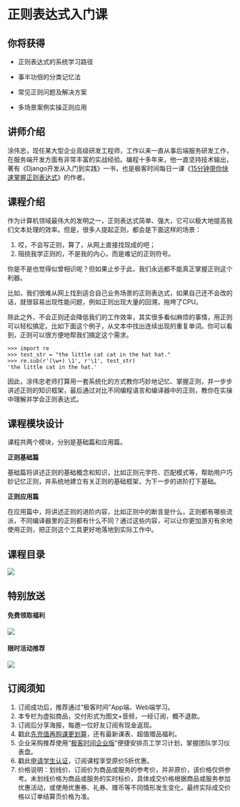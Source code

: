 # 正则表达式入门课

## 你将获得

*   正则表达式的系统学习路径
    
*   事半功倍的分类记忆法
    
*   常见正则问题及解决方案
    
*   多场景案例实操正则应用
    

  

## 讲师介绍

涂伟忠，现任某大型企业高级研发工程师，工作以来一直从事后端服务研发工作，在服务端开发方面有非常丰富的实战经验。编程十多年来，他一直坚持技术输出，著有《Django开发从入门到实践》一书，也是极客时间每日一课《[15分钟带你快速掌握正则表达式](https://time.geekbang.org/dailylesson/detail/100044029)》的作者。

  

## 课程介绍

作为计算机领域最伟大的发明之一，正则表达式简单、强大，它可以极大地提高我们文本处理的效率。但是，很多人提起正则，都会是下面这样的场景：

1.  哎，不会写正则，算了，从网上直接找现成的吧；
2.  阻挠我学正则的，不是我的内心，而是难记的正则符号。

你是不是也觉得似曾相识呢？但如果止步于此，我们永远都不能真正掌握正则这个利器。

比如，我们很难从网上找到适合自己业务场景的正则表达式，如果自己还不会改的话，就很容易出现性能问题，例如正则出现大量的回溯，拖垮了CPU。

除此之外，不会正则还会降低我们的工作效率，其实很多看似麻烦的事情，用正则可以轻松搞定。比如下面这个例子，从文本中找出连续出现的重复单词。你可以看到，正则可以很方便地帮我们搞定这个需求。

```
>>> import re
>>> test_str = "the little cat cat in the hat hat."
>>> re.sub(r'(\w+) \1', r'\1', test_str)
'the little cat in the hat.'

```

因此，涂伟忠老师打算用一套系统化的方式教你巧妙地记忆、掌握正则，并一步步讲述正则的知识框架，最后通过对比不同编程语言和编译器中的正则，教你在实操中理解并学会正则表达式。

## 课程模块设计

课程共两个模块，分别是基础篇和应用篇。

**正则基础篇**

基础篇将讲述正则的基础概念和知识，比如正则元字符、匹配模式等，帮助用户巧妙记忆正则，并系统地建立有关正则的基础框架，为下一步的进阶打下基础。

**正则应用篇**

在应用篇中，将讲述正则的进阶内容，比如正则中的断言是什么，正则都有哪些流派，不同编译器里的正则都有什么不同？通过这些内容，可以让你更加游刃有余地使用正则，把正则这个工具更好地落地到实际工作中。

  

## 课程目录

![](https://static001.geekbang.org/resource/image/af/3b/af068e3af5a2723dc2036bf4deac2f3b.jpg)

  

## 特别放送

#### 免费领取福利

[![](https://static001.geekbang.org/resource/image/69/dc/69c52d08278a2164dc5b061ba342a5dc.jpg?wh=960x301)](https://time.geekbang.org/article/427012)

  

#### 限时活动推荐

[![](https://static001.geekbang.org/resource/image/67/a0/6720f5d50b4b38abbf867facdef728a0.png?wh=1035x360)](https://shop18793264.m.youzan.com/wscgoods/detail/2fmoej9krasag5p?dc_ps=2913145716543073286.200001)

  

## 订阅须知

1.  订阅成功后，推荐通过“极客时间”App端、Web端学习。
2.  本专栏为虚拟商品，交付形式为图文+音频，一经订阅，概不退款。
3.  订阅后分享海报，每邀一位好友订阅有现金返现。
4.  戳此[先充值再购课更划算](https://shop18793264.m.youzan.com/wscgoods/detail/2fmoej9krasag5p?scan=1&activity=none&from=kdt&qr=directgoods_1541158976&shopAutoEnter=1)，还有最新课表、超值赠品福利。
5.  企业采购推荐使用“[极客时间企业版](https://b.geekbang.org/?utm_source=geektime&utm_medium=columnintro&utm_campaign=newregister&gk_source=2021020901_gkcolumnintro_newregister)”便捷安排员工学习计划，掌握团队学习仪表盘。
6.  戳此[申请学生认证](https://promo.geekbang.org/activity/student-certificate?utm_source=geektime&utm_medium=caidanlan1)，订阅课程享受原价5折优惠。
7.  价格说明：划线价、订阅价为商品或服务的参考价，并非原价，该价格仅供参考。未划线价格为商品或服务的实时标价，具体成交价格根据商品或服务参加优惠活动，或使用优惠券、礼券、赠币等不同情形发生变化，最终实际成交价格以订单结算页价格为准。
